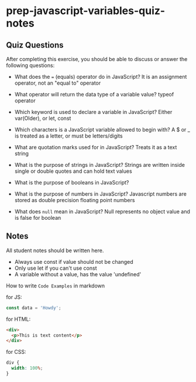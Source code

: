 # prep-javascript-variables-quiz-notes

## Quiz Questions

After completing this exercise, you should be able to discuss or answer the following questions:

- What does the `=` (equals) operator do in JavaScript?
  It is an assignment operator, not an "equal to" operator

- What operator will return the data type of a variable value?
  typeof operator

- Which keyword is used to declare a variable in JavaScript?
  Either var(Older), or let, const

- Which characters is a JavaScript variable allowed to begin with?
  A $ or \_ is treated as a letter, or must be letters/digits

- What are quotation marks used for in JavaScript?
  Treats it as a text string

- What is the purpose of strings in JavaScript?
  Strings are written inside single or double quotes and can hold text values

- What is the purpose of booleans in JavaScript?

- What is the purpose of numbers in JavaScript?
  Javascript numbers are stored as double precision floating point numbers

- What does `null` mean in JavaScript?
  Null represents no object value and is false for boolean

## Notes

All student notes should be written here.

- Always use const if value should not be changed
- Only use let if you can't use const
- A variable without a value, has the value 'undefined'

How to write `Code Examples` in markdown

for JS:

```javascript
const data = 'Howdy';
```

for HTML:

```html
<div>
  <p>This is text content</p>
</div>
```

for CSS:

```css
div {
  width: 100%;
}
```
